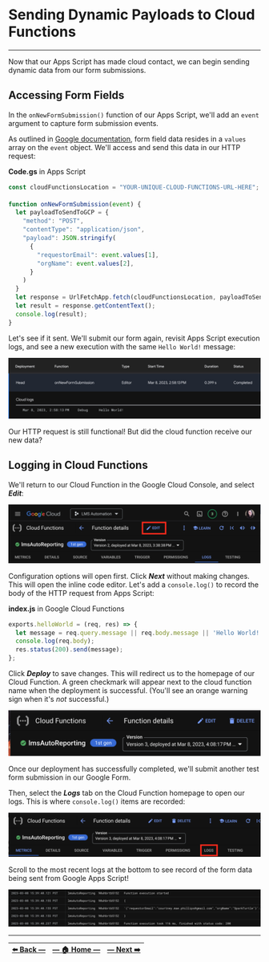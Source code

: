 # Sending Dynamic Payloads to Cloud Functions
---

Now that our Apps Script has made cloud contact, we can begin sending dynamic data from our form submissions.

## Accessing Form Fields

In the `onNewFormSubmission()` function of our Apps Script, we'll add an `event` argument to capture form submission events.

As outlined in [Google documentation](https://developers.google.com/apps-script/guides/triggers/events#form-submit), form field data resides in a `values` array on the `event` object. We'll access and send this data in our HTTP request:

**Code.gs** in Apps Script
```JavaScript
const cloudFunctionsLocation = "YOUR-UNIQUE-CLOUD-FUNCTIONS-URL-HERE";

function onNewFormSubmission(event) {
  let payloadToSendToGCP = {
    "method": "POST",
    "contentType": "application/json",
    "payload": JSON.stringify(
      {
        "requestorEmail": event.values[1],
        "orgName": event.values[2],
      }
    )
  }
  let response = UrlFetchApp.fetch(cloudFunctionsLocation, payloadToSendToGCP);
  let result = response.getContentText();
  console.log(result);
}
```

Let's see if it sent. We'll submit our form again, revisit Apps Script execution logs, and see a new execution with the same  `Hello World!` message:

![Executions log entry with Hello World message from GCP](../assets/images/successful_http_req_to_gcp.png)

Our HTTP request is still functional! But did the cloud function receive our new data?

## Logging in Cloud Functions

We'll return to our Cloud Function in the Google Cloud Console, and select **_Edit_**:

![Screenshot of GCP Cloud Function Console with edit option emphasized](../assets/images/edit_option_in_gcp_cloud.png)

Configuration options will open first. Click **_Next_** without making changes. This will open the inline code editor. Let's add a `console.log()` to record the body of the HTTP request from Apps Script:

**index.js** in Google Cloud Functions
```javascript
exports.helloWorld = (req, res) => {
  let message = req.query.message || req.body.message || 'Hello World!';
  console.log(req.body);
  res.status(200).send(message);
};
```

Click **_Deploy_** to save changes. This will redirect us to the homepage of our Cloud Function. A green checkmark will appear next to the cloud function name when the deployment is successful. (You'll see an orange warning sign when it's _not_ successful.)

![Checkmark indicating successful cloud function deployment in Google Cloud Console](../assets/images/successful_deployment_in_cloud_console.png)

Once our deployment has successfully completed, we'll submit another test form submission in our Google Form.

Then, select the **_Logs_** tab on the Cloud Function homepage to open our logs. This is where `console.log()` items are recorded:

![Checkmark indicating successful cloud function deployment in Google Cloud Console](../assets/images/access_logs_in_cloud_console.png)

Scroll to the most recent logs at the bottom to see record of the form data being sent from Google Apps Script!

![Cloud Logs with request from Apps Script visible](../assets/images/google_form_payload_in_gcp.png)

---

| [⬅️  Back —]() | [— 🏠 Home —](https://github.com/courtneyphillips/project-canis-educere) | [— Next  ➡️]() |
| --- | --- | --- |
